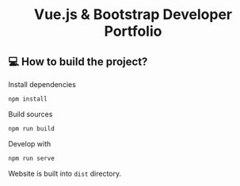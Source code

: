 <h1 align="center">Vue.js & Bootstrap Developer Portfolio</h1>

## 💻 How to build the project?
Install dependencies
```Bash
npm install
```

Build sources
```Bash
npm run build
```

Develop with
```Bash
npm run serve
```

Website is built into `dist` directory.
